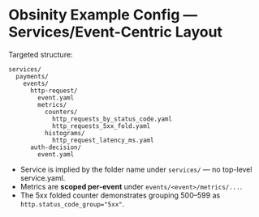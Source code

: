 # Obsinity Example Config — Services/Event-Centric Layout

Targeted structure:

```text
services/
  payments/
    events/
      http-request/
        event.yaml
        metrics/
          counters/
            http_requests_by_status_code.yaml
            http_requests_5xx_fold.yaml
          histograms/
            http_request_latency_ms.yaml
      auth-decision/
        event.yaml
```

- Service is implied by the folder name under `services/` — no top-level service.yaml.
- Metrics are **scoped per-event** under `events/<event>/metrics/...`.
- The 5xx folded counter demonstrates grouping 500–599 as `http.status_code_group="5xx"`.
